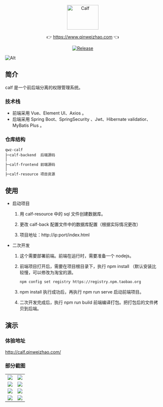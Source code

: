 <p align="center">
  <a class="logo" href="https://github.com/qinweizhao/qwz-calf">
    <img src="https://cdn.jsdelivr.net/gh/qinweizhao/qwz-calf@master/logo.png" height="80" width="45%" alt="Calf">
  </a>
</p>

<p align="center">
👉 <a href="https://www.qinweizhao.com">https://www.qinweizhao.com</a> 👈
</p>

<p align="center">
  <a href="https://github.com/qinweizhao/qwz-calf" target="_blank">
    <img src="https://img.shields.io/badge/Release-1.0.0-green" alt="Release"/>
  </a>
</p>


![Alt](https://repobeats.axiom.co/api/embed/eb3662176aaf698084ee4be0d84f33895612eac1.svg "Analytics image")

## 简介

calf 是一个前后端分离的权限管理系统。

### 技术栈

- 前端采用 Vue、Element UI、Axios 。
- 后端采用 Spring Boot、SpringSecurity 、Jwt、Hibernate validatior、MyBatis Plus 。

### 仓库结构

```
qwz-calf
├─calf-backend  后端源码
│
├─calf-frontend 前端源码
│ 
├─calf-resource 项目资源
```

## 使用

- 启动项目

    1. 用 calf-resource 中的 sql 文件创建数据库。

    2. 更改 calf-back 配置文件中的数据库配置（根据实际情况更改）

    3. 项目地址：http://ip:port/index.html
    
- 二次开发
    1. 这个需要部署前端。前端在运行时，需要准备一个 nodejs。
    
    2. 前端项目打开后，需要在项目根目录下，执行 npm install （默认安装比较慢，可以修改为淘宝的源。
    
       ```sh
       npm config set registry https://registry.npm.taobao.org
       ```
    
    3. npm install 执行成功后，再执行 npm run serve 启动前端项目。
    
    4. 二次开发完成后，执行 npm run build 前端编译打包。把打包后的文件拷贝到后端。

## 演示

### 体验地址

http://calf.qinweizhao.com/

### 部分截图

<table>
    <tr>
        <td><img src="https://cdn.jsdelivr.net/gh/qinweizhao/qwz-calf/calf-resource/img/2021-12-27_175324.png"/></td>
        <td><img src="https://cdn.jsdelivr.net/gh/qinweizhao/qwz-calf/calf-resource/img/2021-12-27_175351.png"/></td>
    </tr>
    <tr>
        <td><img src="https://cdn.jsdelivr.net/gh/qinweizhao/qwz-calf/calf-resource/img/2021-12-27_175404.png"/></td>
        <td><img src="https://cdn.jsdelivr.net/gh/qinweizhao/qwz-calf/calf-resource/img/2021-12-27_175453.png"/></td>
    </tr>
    <tr>
        <td><img src="https://cdn.jsdelivr.net/gh/qinweizhao/qwz-calf/calf-resource/img/2022-02-04_220740.png"/></td>
        <td><img src="https://cdn.jsdelivr.net/gh/qinweizhao/qwz-calf/calf-resource/img/2022-02-04_220749.png"/></td>
    </tr>
    <tr>
        <td><img src="https://cdn.jsdelivr.net/gh/qinweizhao/qwz-calf/calf-resource/img/2022-02-04_220813.png"/></td>
        <td><img src="https://cdn.jsdelivr.net/gh/qinweizhao/qwz-calf/calf-resource/img/2022-02-04_220823.png"/></td>
    </tr>
</table>
